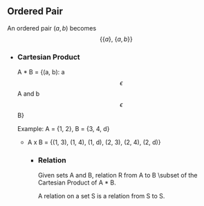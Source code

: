 ## Ordered Pair
An ordered pair $( a, b )$ becomes 
$$\{\{a\}\text{, }\{a,b\}\}$$
- ### Cartesian Product
  A * B = {(a, b): a $$\epsilon$$A and b $$\epsilon$$ B}
  
  Example: A = {1, 2}, B = {3, 4, d}
  * A x B = {(1, 3), (1, 4), (1, d), (2, 3), (2, 4), (2, d)}
	- ### Relation
	  Given sets A and B, relation R from A to B \subset of the Cartesian Product of A * B.
	  
	  A relation on a set S is a relation from S to S.